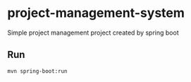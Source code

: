 # project-management-system
Simple project management project created by spring boot

## Run
```bash
mvn spring-boot:run
```